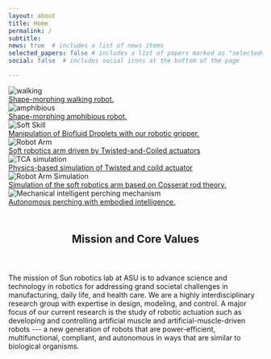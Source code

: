 ```yaml
---
layout: about
title: Home
permalink: /
subtitle:
news: true  # includes a list of news items
selected_papers: false # includes a list of papers marked as "selected={true}"
social: false  # includes social icons at the bottom of the page

---
```

<div class="single-item  center" > 
    <div class="slid_img"><img loading="lazy" src="assets/img/walking_robot.gif" alt="walking" class="img-fluid rounded" style="max-height: 25rem; width: auto; display:block; margin:auto;"> <div class="caption"> <a href="https://www.nature.com/articles/s41467-023-41708-6"> Shape-morphing walking robot. </a>   </div></div>
    <div class="slid_img"><img loading="lazy" src="assets/img/amphibious_.gif" alt="amphibious" class="img-fluid rounded" style="max-height: 25rem; width: auto; display:block; margin:auto;"> <div class="caption"> <a href="https://www.nature.com/articles/s41467-023-41708-6"> Shape-morphing amphibious robot. </a>   </div></div> 
    <div class="slid_img"><img loading="lazy" src="assets/img/soft_skills.gif" alt="Soft Skill" class="img-fluid rounded" style="max-height: 25rem; width: auto; display:block; margin:auto;"> <div class="caption"> <a href=""> Manipulation of Biofluid Droplets with our robotic gripper. </a>   </div></div> 
    <div class="slid_img"><img loading="lazy" src="assets/img/soft_arm.gif" alt="Robot Arm" class="img-fluid rounded"  style="max-height: 25rem; width: auto; display:block; margin:auto;"><div class="caption">  <a href="https://jiefengsun.github.io/tca-tro.html"> Soft robotics arm driven by Twisted-and-Coiled actuators </a>  </div></div>
    <div class="slid_img"><img loading="lazy" src="assets/img/conical_TCAs_16x9.gif" alt="TCA simulation" class="img-fluid rounded"  style="max-height: 25rem; width: auto;  display:block; margin:auto;"> <div class="caption">  <a href="https://jiefengsun.github.io/tca-tro.html"> Physics-based simulation of Twisted and coild actuator </a> </div></div>
    <div class="slid_img"><img loading="lazy" src="assets/img/simulation_trimmed.gif" alt="Robot Arm Simulation" class="img-fluid rounded" style="max-height: 25rem; width: auto; display:block; margin:auto;"> <div class="caption"> <a href=""> Simulation of the soft robotics arm based on Cosserat rod theory. </a>   </div></div> 
    <div class="slid_img"><img loading="lazy" src="assets/img/perching_trimmed.gif" alt="Mechanical intelligent perching mechanism" class="img-fluid rounded" style="max-height: 25rem; width: auto; display:block; margin:auto;"> <div class="caption"> <a href=""> Autonomous perching with embodied intelligence. </a>   </div></div> 
</div>


<header class="post-header">
    <h2 class="post-title" style="text-align:center;padding-top:1.5rem">
    Mission and Core Values
    </h2>
</header>            

The mission of Sun robotics lab at ASU is to advance science and technology in robotics for addressing grand societal challenges in manufacturing, daily life, and health care. We are a highly interdisciplinary research group with expertise in design, modeling, and control. A major focus of our current research is the study of robotic actuation such as developing and controlling artificial muscle and artificial-muscle-driven robots --- a new generation of robots that are power-efficient, multifunctional, compliant, and autonomous in ways that are similar to biological organisms. 
